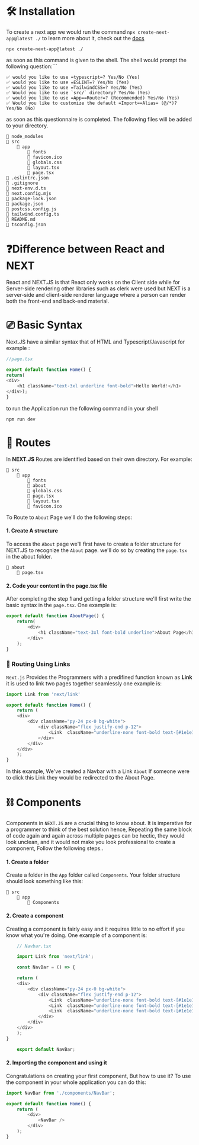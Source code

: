 # 🛠 Installation

To create a next app we would run the command `npx create-next-app@latest ./` to learn more about it, check out the [docs](https://nextjs.org/docs/getting-started/installation) 

```shell
npx create-next-app@latest ./
```

as soon as this command is given to the shell. The shell would prompt the following question:```

```shell
✅ would you like to use =typescript=? Yes/No (Yes)
✅ would you like to use =ESLINT=? Yes/No (Yes)
✅ would you like to use =TailwindCSS=? Yes/No (Yes)
✅ Would you like to use `src/` directory? Yes/No (Yes)
✅ would you like to use =App==Router=? (Recommended) Yes/No (Yes)
✅ Would you like to customize the default =Import==Alias= (@/*)? Yes/No (No)
```

as soon as this questionnaire is completed. The following files will be added to your directory.

```shell
📁 node_modules
📂 src
	📂 app
		📁 fonts
		📄 favicon.ico
		📄 globals.css
		📄 layout.tsx
		📄 page.tsx
📄 .eslintrc.json
📄 .gitignore
📄 next-env.d.ts
📄 next.config.mjs
📄 package-lock.json
📄 package.json
📄 postcss.config.js
📄 tailwind.config.ts
📄 README.md
📄 tsconfig.json

```

# ❓Difference between React and NEXT

React and NEXT.JS is that React only works on the Client side while for Server-side rendering other libraries such as clerk were used but NEXT is a server-side and client-side renderer language where a person can render both the front-end and back-end material.

# ⎚ Basic Syntax

Next.JS have a similar syntax that of HTML and Typescript/Javascript for example :
```JavaScript
//page.tsx

export default function Home() {
return(
<div>
	<h1 className="text-3xl underline font-bold">Hello World!</h1>
</div>);
}
```

to run the Application run the following command in your shell
```shell
npm run dev
```

# 🗾 Routes

In **NEXT.JS** Routes are identified based on their own directory. For example:
```shell
📂 src
	📂 app
		📁 fonts
		📁 about
		📄 globals.css
		📄 page.tsx
		📄 layout.tsx
		📄 favicon.ico
```

To Route to `About` Page we'll do the following steps:
#### 1. Create A structure
To access the `About` page we'll first have to create a folder structure for NEXT.JS to recognize the `About` page. we'll do so by creating the `page.tsx` in the about folder.
``` shell
📂 about
	📄 page.tsx
```
#### 2. Code your content in the page.tsx file
After completing the step 1 and getting a folder structure we'll first write the basic syntax in the `page.tsx`. One example is:
```JavaScript
export default function AboutPage() {
	return(
		<div>
			<h1 className="text-3xl font-bold underline">About Page</h1>
		</div>
	);
}
```

### 🔗 Routing Using Links
`Next.js` Provides the Programmers with a predifined function known as **Link** it is used to link two pages together seamlessly one example is:

```javascript
import Link from 'next/link'

export default function Home() {
	return (
	<div>
		<div className="py-24 px-0 bg-white">
			<div className="flex justify-end p-12">
				<Link  className="underline-none font-bold text-[#1e1e1e]" href='/about'> About </Link> 
			</div>
		</div>
	</div>
	);
}
```

In this example, We've created a Navbar with a Link `About` If someone were to click this Link they would be redirected to the About Page.

# ⛓ Components
Components in `NEXT.JS` are a crucial thing to know about. It is imperative for a programmer to think of the best solution hence, Repeating the same block of code again and again across multiple pages can be hectic, they would look unclean, and it would not make you look professional to create a component, Follow the following steps..

#### 1. Create a folder
Create a folder in the `App` folder called `Components`. Your folder structure should look something like this:
``` shell
📂 src
	📂 app
		📁 Components
```
#### 2. Create a component
Creating a component is fairly easy and it requires little to no effort if you know what you're doing. One example of a component is:

``` JavaScript
	// Navbar.tsx

	import Link from 'next/link';

	const NavBar = () => {

	return (
	<div>
		<div className="py-24 px-0 bg-white">
			<div className="flex justify-end p-12">
				<Link  className="underline-none font-bold text-[#1e1e1e]" href='/'> Home </Link>
				<Link  className="underline-none font-bold text-[#1e1e1e]" href='/about'> About </Link>
				<Link  className="underline-none font-bold text-[#1e1e1e]" href='/jobs'> Jobs </Link> 
			</div>
		</div>
	</div>
	);
}

	export default NavBar;
```

#### 2. Importing the component and using it

Congratulations on creating your first component, But how to use it? To use the component in your whole application you can do this:

```javaScript
import NavBar from './components/NavBar';

export default function Home() {
	return (
		<div>
			<NavBar />
		</div>
	);
}
```
